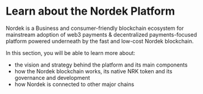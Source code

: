 # Learn about the Nordek Platform

Nordek is a Business and consumer-friendly blockchain ecosystem for mainstream adoption of web3 payments & decentralized payments-focused platform powered underneath by the fast and low-cost Nordek blockchain.

In this section, you will be able to learn more about:

* the vision and strategy behind the platform and its main components
* how the Nordek blockchain works, its native NRK token and its governance and development
* how Nordek is connected to other major chains
